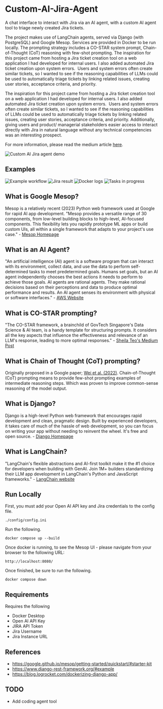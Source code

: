 # Custom-AI-Jira-Agent
A chat interface to interact with Jira via an AI agent, with a custom AI agent tool to triage newly created Jira tickets.

The project makes use of LangChain agents, served via Django (with PostgreSQL) and Google Mesop. Services are provided in Docker to be run locally.
The prompting strategy includes a CO-STAR system prompt, Chain-of-Thought (CoT) reasoning with few-shot prompting.
The inspiration for this project came from hosting a Jira ticket creation tool on a web application I had developed for internal users. I also added automated Jira ticket creation upon system errors. 
Users and system errors often create similar tickets, so I wanted to see if the reasoning capabilities of LLMs could be used to automatically triage tickets by linking related issues, creating user stories, acceptance criteria, and priority.

The inspiration for this project came from hosting a Jira ticket creation tool on a web application I had developed for internal users. I also added automated Jira ticket creation upon system errors. 
Users and system errors often create similar tickets, so I wanted to see if the reasoning capabilities of LLMs could be used to automatically triage tickets by linking related issues, creating user stories, acceptance criteria, and priority.
Additionally, giving users and product/ managerial stakeholders easier access to interact directly with Jira in natural language without any technical competencies was an interesting prospect.

For more information, please read the medium article [here](https://medium.com/@ljamesdatascience/custom-ai-jira-agent-google-mesop-django-langchain-agent-co-star-chain-of-thought-cot-and-fb903468bff6).

![Custom AI Jira agent demo](https://github.com/user-attachments/assets/5d8b0a22-6673-408b-80c8-c1d28a83380a)

## Examples
![Example workflow](https://github.com/user-attachments/assets/88d1a2eb-e43d-46aa-8b7f-d9f4b5b85eb5)
![Jira result](https://github.com/user-attachments/assets/862c97e8-514b-4936-ae3b-0876f3d6a9db)
![Docker logs](https://github.com/user-attachments/assets/9d3e8777-d4ce-4414-98f6-6a8827246255)
![Tasks in progress](https://github.com/user-attachments/assets/7ecef653-3a08-4534-bbcf-05fb7f93d6cb)


## What is Google Mesop?
Mesop is a relatively recent (2023) Python web framework used at Google for rapid AI app development.
"Mesop provides a versatile range of 30 components, from low-level building blocks to high-level, AI-focused components.
This flexibility lets you rapidly prototype ML apps or build custom UIs, all within a single framework that adapts to your project's use case." - [Mesop Homepage](https://google.github.io/mesop/)

## What is an AI Agent?
"An artificial intelligence (AI) agent is a software program that can interact with its environment, collect data, and use the data to perform self-determined tasks to meet predetermined goals.
Humans set goals, but an AI agent independently chooses the best actions it needs to perform to achieve those goals.
AI agents are rational agents. They make rational decisions based on their perceptions and data to produce optimal performance and results.
An AI agent senses its environment with physical or software interfaces." - [AWS Website](https://aws.amazon.com/what-is/ai-agents/)

## What is CO-STAR prompting?
"The CO-STAR framework, a brainchild of GovTech Singapore's Data Science & AI team, is a handy template for structuring prompts.
It considers all the key aspects that influence the effectiveness and relevance of an LLM's response, leading to more optimal responses." - [Sheila Teo's Medium Post](https://towardsdatascience.com/how-i-won-singapores-gpt-4-prompt-engineering-competition-34c195a93d41)

## What is Chain of Thought (CoT) prompting?
Originally proposed in a Google paper; [Wei et al. (2022)](https://arxiv.org/pdf/2201.11903). Chain-of-Thought (CoT) prompting means to provide few-shot prompting examples of intermediate reasoning steps.
Which was proven to improve common-sense reasoning of the model output.

## What is Django?
Django is a high-level Python web framework that encourages rapid development and clean, pragmatic design.
Built by experienced developers, it takes care of much of the hassle of web development, so you can focus on writing your app without needing to reinvent the wheel.
It's free and open source. - [Django Homepage](https://www.djangoproject.com/)

## What is LangChain?
"LangChain's flexible abstractions and AI-first toolkit make it the #1 choice for developers when building with GenAI.
Join 1M+ builders standardizing their LLM app development in LangChain's Python and JavaScript frameworks." - [LangChain website](https://www.langchain.com/langchain)

## Run Locally
First, you must add your Open AI API key and Jira credentials to the config file.
```
./config/config.ini
```
Run the following.
```
docker compose up --build
```
Once docker is running, to see the Mesop UI - please navigate from your browser to the following URL:
```
http://localhost:8080/
```
Once finished, be sure to run the following.
```
docker compose down
```

## Requirements
Requires the following
* Docker Desktop
* Open AI API Key
* JIRA API Token
* Jira Username
* Jira Instance URL

## References
* https://google.github.io/mesop/getting-started/quickstart/#starter-kit
* https://www.django-rest-framework.org/#example
* https://blog.logrocket.com/dockerizing-django-app/

## TODO
* Add coding agent tool
